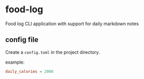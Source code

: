 # food-log
Food log CLI application with support for daily markdown notes

## config file
Create a `config.toml` in the project directory.

example:

```toml
daily_calories = 2000
```